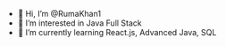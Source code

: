 - 👋 Hi, I’m @RumaKhan1
- 👀 I’m interested in Java Full Stack 
- 🌱 I’m currently learning React.js, Advanced Java, SQL




<!---
RumaKhan1/RumaKhan1 is a ✨ special ✨ repository because its `README.md` (this file) appears on your GitHub profile.
You can click the Preview link to take a look at your changes.
--->
